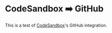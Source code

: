 # CodeSandbox ➡️ GitHub

This is a test of [CodeSandbox](https://codesandbox.io)'s GitHub integration.